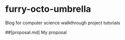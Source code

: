 # furry-octo-umbrella
Blog for computer science walkthrough project tutorials

##[proposal.md] My proposal